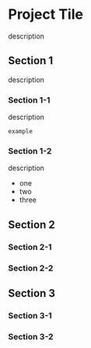# Project Tile

description

## Section 1

description

### Section 1-1

description

```
example
```
### Section 1-2

description

* one
* two
* three

## Section 2
### Section 2-1
### Section 2-2
## Section 3
### Section 3-1
### Section 3-2
